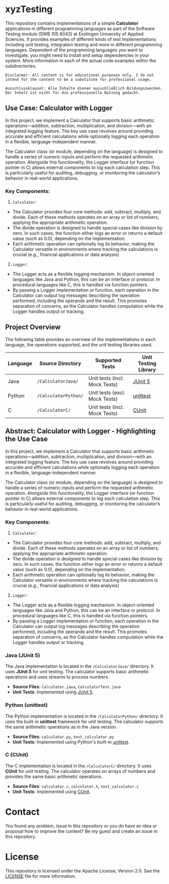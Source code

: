 # xyzTesting 

This repository contains implementations of a simple **Calculator** applications in different programming languages as part of the Software Testing module (SWB 105 6043) at Esslingen University of Applied Sciences. It provides examples of different kinds of test implementations including unit testing, integration testing and more in different programming languages. Dependent of the programming languages you want to 
investigate, you might need to install and setup dependencies in your system.
More information in each of the actual code examples within the subdirectories.

    Disclaimer: All content is for educational purposes only. I do not intend for the content to be a substitute for professional usage.

    Ausschlussklausel: Alle Inhalte dienen ausschließlich Bildungszwecken. Der Inhalt ist nicht für die professionelle Nutzung gedacht.

## Use Case: Calculator with Logger

In this project, we implement a Calculator that supports basic arithmetic operations—addition, subtraction, multiplication, and division—with an integrated logging feature. The key use case revolves around providing accurate and efficient calculations while optionally logging each operation in a flexible, language-independent manner.

The Calculator class (or module, depending on the language) is designed to handle a series of numeric inputs and perform the requested arithmetic operation. Alongside this functionality, the Logger interface (or function pointer in C) allows external components to log each calculation step. This is particularly useful for auditing, debugging, or monitoring the calculator’s behavior in real-world applications.

### Key Components:

1.	`Calculator`:
  * The Calculator provides four core methods: add, subtract, multiply, and divide. Each of these methods operates on an array or list of numbers, applying the appropriate arithmetic operation.
  * The divide operation is designed to handle special cases like division by zero. In such cases, the function either logs an error or returns a default value (such as 0.0), depending on the implementation.
  * Each arithmetic operation can optionally log its behavior, making the Calculator versatile in environments where tracking the calculations is crucial (e.g., financial applications or data analysis)
  2.	`Logger`:
  * The Logger acts as a flexible logging mechanism. In object-oriented languages like Java and Python, this can be an interface or protocol. In procedural languages like C, this is handled via function pointers.
  * By passing a Logger implementation or function, each operation in the Calculator can output log messages describing the operation performed, including the operands and the result. This promotes separation of concerns, as the Calculator handles computation while the Logger handles output or tracking.

## Project Overview

The following table provides an overview of the implementations in each language, the operations supported, and the unit testing libraries used.

| Language  | Source Directory     | Supported Tests               | Unit Testing Library                                                         |
|-----------|----------------------|-------------------------------|------------------------------------------------------------------------------|
| Java      | `/CalculatorJava/`   | Unit tests (incl. Mock Tests) | [JUnit 5](https://junit.org/junit5/) | [Mockito](https://site.mockito.org/)  |
| Python    | `/CalculatorPython/` | Unit tests (excl. Mock Tests) | [unittest](https://docs.python.org/3/library/unittest.html)                  |
| C         | `/CalculatorC/`      | Unit tests (incl. Mock Tests) | [CUnit](http://cunit.sourceforge.net/)                                       |

## Abstract: Calculator with Logger - Highlighting the Use Case

In this project, we implement a Calculator that supports basic arithmetic operations—addition, subtraction, multiplication, and division—with an integrated logging feature. The key use case revolves around providing accurate and efficient calculations while optionally logging each operation in a flexible, language-independent manner.

The Calculator class (or module, depending on the language) is designed to handle a series of numeric inputs and perform the requested arithmetic operation. Alongside this functionality, the Logger interface (or function pointer in C) allows external components to log each calculation step. This is particularly useful for auditing, debugging, or monitoring the calculator’s behavior in real-world applications.

### Key Components:

1.	`Calculator`:
  * The Calculator provides four core methods: add, subtract, multiply, and divide. Each of these methods operates on an array or list of numbers, applying the appropriate arithmetic operation.
  * The divide operation is designed to handle special cases like division by zero. In such cases, the function either logs an error or returns a default value (such as 0.0), depending on the implementation.
  * Each arithmetic operation can optionally log its behavior, making the Calculator versatile in environments where tracking the calculations is crucial (e.g., financial applications or data analysis)
  2.	`Logger`:
  * The Logger acts as a flexible logging mechanism. In object-oriented languages like Java and Python, this can be an interface or protocol. In procedural languages like C, this is handled via function pointers.
  * By passing a Logger implementation or function, each operation in the Calculator can output log messages describing the operation performed, including the operands and the result. This promotes separation of concerns, as the Calculator handles computation while the Logger handles output or tracking.

### Java (JUnit 5)

The Java implementation is located in the `/CalculatorJava/` directory. It uses **JUnit 5** for unit testing. The calculator supports basic arithmetic operations and uses streams to process numbers.

- **Source Files**: `Calculator.java`, `CalculatorTest.java`
- **Unit Tests**: Implemented using [JUnit 5](https://junit.org/junit5/).

### Python (unittest)

The Python implementation is located in the `/CalculatorPython/` directory. It uses the built-in **unittest** framework for unit testing. The calculator supports the same arithmetic operations as in the Java version.

- **Source Files**: `calculator.py`, `test_calculator.py`
- **Unit Tests**: Implemented using Python's built-in [unittest](https://docs.python.org/3/library/unittest.html).

### C (CUnit)

The C implementation is located in the `/CalculatorC/` directory. It uses **CUnit** for unit testing. The calculator operates on arrays of numbers and provides the same basic arithmetic operations.

- **Source Files**: `calculator.c`, `calculator.h`, `test_calculator.c`
- **Unit Tests**: Implemented using [CUnit](http://cunit.sourceforge.net/).

# Contact

You found any problem, issue in this repository or you do have an idea or proposal how to improve the content? Be my guest and create an issue in this repository.

# License

This repository is licensed under the Apache License, Version 2.0. See the [LICENSE](./LICENSE) file for more information.